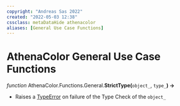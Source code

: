 ```yaml
---
copyright: "Andreas Sas 2022"
created: "2022-05-03 12:38"
cssclass: metaDataHide athenacolor
aliases: [General Use Case Functions]
---
```

# AthenaColor General Use Case Functions

*function* AthenaColor.Functions.General.**StrictType(**`object_`, `type_`**) ->**
- Raises a [TypeError](https://docs.python.org/3/library/exceptions.html#TypeError) on failure of the Type Check of the `object_`